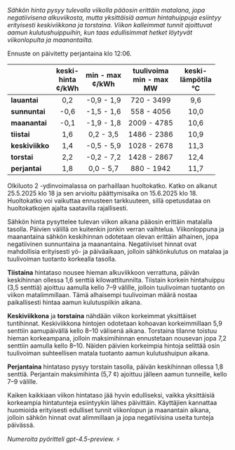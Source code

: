 *Sähkön hinta pysyy tulevalla viikolla pääosin erittäin matalana, jopa negatiivisena alkuviikosta, mutta yksittäisiä aamun hintahuippuja esiintyy erityisesti keskiviikkona ja torstaina. Viikon kalleimmat tunnit ajoittuvat aamun kulutushuippuihin, kun taas edullisimmat hetket löytyvät viikonlopulta ja maanantailta.*

Ennuste on päivitetty perjantaina klo 12:06.

|           | keski-<br>hinta<br>¢/kWh | min - max<br>¢/kWh | tuulivoima<br>min - max<br>MW | keski-<br>lämpötila<br>°C |
|:-------------|:----------------:|:----------------:|:-------------:|:-------------:|
| **lauantai** | 0,2 | -0,9 - 1,9 | 720 - 3499 | 9,6 |
| **sunnuntai** | -0,6 | -1,5 - 1,6 | 558 - 4056 | 10,0 |
| **maanantai** | -0,1 | -1,9 - 1,8 | 2009 - 4785 | 10,6 |
| **tiistai** | 1,6 | 0,2 - 3,5 | 1486 - 2386 | 10,9 |
| **keskiviikko** | 1,4 | -0,5 - 5,9 | 1028 - 2678 | 11,3 |
| **torstai** | 2,2 | -0,2 - 7,2 | 1428 - 2867 | 12,4 |
| **perjantai** | 1,8 | 0,0 - 5,7 | 880 - 1942 | 11,7 |

Olkiluoto 2 -ydinvoimalassa on parhaillaan huoltokatko. Katko on alkanut 25.5.2025 klo 18 ja sen arvioitu päättymisaika on 15.6.2025 klo 18. Huoltokatko voi vaikuttaa ennusteen tarkkuuteen, sillä opetusdataa on huoltokatkojen ajalta saatavilla rajallisesti.

Sähkön hinta pysyttelee tulevan viikon aikana pääosin erittäin matalalla tasolla. Päivien välillä on kuitenkin jonkin verran vaihtelua. Viikonloppuna ja maanantaina sähkön keskihinnan odotetaan olevan erittäin alhainen, jopa negatiivinen sunnuntaina ja maanantaina. Negatiiviset hinnat ovat mahdollisia erityisesti yö- ja päiväaikaan, jolloin sähkönkulutus on matalaa ja tuulivoiman tuotanto korkealla tasolla.

**Tiistaina** hintataso nousee hieman alkuviikkoon verrattuna, päivän keskihinnan ollessa 1,6 senttiä kilowattitunnilta. Tiistain korkein hintahuippu (3,5 senttiä) ajoittuu aamulla kello 7–9 välille, jolloin tuulivoiman tuotanto on viikon matalimmillaan. Tämä alhaisempi tuulivoiman määrä nostaa paikallisesti hintaa aamun kulutuspiikin aikana.

**Keskiviikkona** ja **torstaina** nähdään viikon korkeimmat yksittäiset tuntihinnat. Keskiviikkona hintojen odotetaan kohoavan korkeimmillaan 5,9 senttiin aamupäivällä kello 8–10 välisenä aikana. Torstaina tilanne toistuu hieman korkeampana, jolloin maksimihinnan ennustetaan nousevan jopa 7,2 senttiin aamulla kello 8–10. Näiden päivien korkeimpia hintoja selittää osin tuulivoiman suhteellisen matala tuotanto aamun kulutushuipun aikana.

**Perjantaina** hintataso pysyy torstain tasolla, päivän keskihinnan ollessa 1,8 senttiä. Perjantain maksimihinta (5,7 ¢) ajoittuu jälleen aamun tunneille, kello 7–9 välille.

Kaiken kaikkiaan viikon hintataso jää hyvin edulliseksi, vaikka yksittäisiä korkeampia hintatunteja esiintyykin lähes päivittäin. Käyttäjien kannattaa huomioida erityisesti edulliset tunnit viikonlopun ja maanantain aikana, jolloin sähkön hinnat ovat alimmillaan ja jopa negatiivisina useita tunteja päivässä.

*Numeroita pyöritteli gpt-4.5-preview.* ⚡
